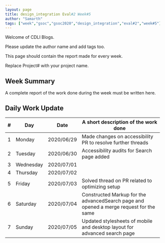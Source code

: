 ```yaml
---
layout: page
title: design_integration Eval#2 Week#5
author: "Samarth"
tags: ["week","gsoc","gsoc2020","design_integration","eval#2","week#5"]
---
```

Welcome of CDLI Blogs.

Please update the author name and add tags too. 

This page should contain the report made for every week.

Replace Project# with your project name.

## Week Summary

A complete report of the work done during the week must be written here. 


## Daily Work Update

|\#|Day|Date|A short description of the work done|  
|---	|---	|---	|---	|  
|1   	| Monday 	|   2020/06/29	| Made changes on accessibility PR to resolve further threads  	|  
|2   	| Tuesday  	|   2020/06/30	| Accessibility audits for Search page added |  
|3   	| Wednesday  	|  2020/07/01 	|   	|  
|4   	| Thursday  	|   2020/07/02	|   	|  
|5   	| Friday  	|   2020/07/03	| Solved thread on PR related to optimizing setup  	|  
|6   	| Saturday  	|   2020/07/04	| Constructed Markup for the advancedSearch page and opened a merge request for the same  	|  
|7   	| Sunday  	|   2020/07/05	| Updated stylesheets of mobile and desktop layout for advanced search page  	|  
